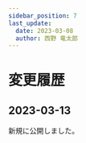 ```yaml
---
sidebar_position: 7
last_update:
  date: 2023-03-08
  author: 西野 竜太郎
---
```


# 変更履歴

## 2023-03-13

新規に公開しました。